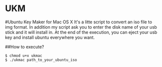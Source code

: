 UKM
===

#Ubuntu Key Maker for Mac OS X
  It's a litte script to convert an iso file to img format.
  In addition my script ask you to enter the disk name of your usb stick and it will install in.
  At the end of the execution, you can eject your usb key and install ubuntu everywhere you want.

##How to execute?
    
    $ chmod u+x ukmac
    $ ./ukmac path_to_your_ubuntu_iso
  
